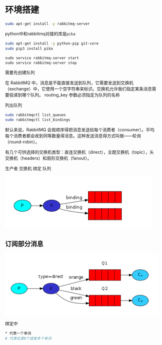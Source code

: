 # 环境搭建

```bash
sudo apt-get install -y rabbitmq-server
```

python中和rabbitmq对接的库是`pika`

```bash
sudo apt-get install -y python-pip git-core
sudo pip3 install pika
```



```
sudo service rabbitmq-server start
sudo service rabbitmq-server stop
```



需要先创建队列

在 RabbitMQ 中，消息是不能直接发送到队列，它需要发送到交换机（exchange）中，它使用一个空字符串来标识。交换机允许我们指定某条消息需要投递到哪个队列。 routing_key 参数必须指定为队列的名称



列出队列

```bash
sudo rabbitmqctl list_queues
sudo rabbitmqctl list_bindings
```





默认来说，RabbitMQ 会按顺序得把消息发送给每个消费者（consumer）。平均每个消费者都会收到同等数量得消息。这种发送消息得方式叫做——轮询（round-robin）。



有几个可供选择的交换机类型：直连交换机（direct），主题交换机（topic），头交换机（headers）和扇形交换机（fanout）。



生产者  交换机 绑定 队列

 	

![image-20220612180527305](md_img/环境搭建及基本使用/image-20220612180527305.png)



## 订阅部分消息

![image-20220612181733801](md_img/环境搭建及基本使用/image-20220612181733801.png)





绑定中

```bash
* 代表一个单词
# 代表任意0个或者多个单词
```



